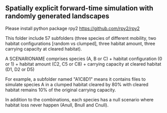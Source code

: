 ## Spatially explicit forward-time simulation with randomly generated landscapes

Please install python package rpy2 
https://github.com/rpy2/rpy2

This folder include 57 subfolders (three species of different mobility, two habitat configurations [random vs clumped], three habitat amount, three carrying capacity at cleared habitat). 

A SCENARIONAME comprises species (A, B or C) + habitat configuration (0 or 1) + habitat amount (C2, C5 or C8) + carrying capacity at cleared habitat (D1, D2 or D5)

For example, a subfolder named "A1C8D1" means it contains files to simulate species A in a clumped habitat cleared by 80% with cleared habitat remains 10% of the original carrying capacity.  

In addition to the combinations, each species has a null scenario where habitat loss never happen (Anull, Bnull and Cnull).  
